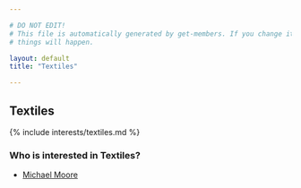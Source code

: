 ```yaml
---

# DO NOT EDIT!
# This file is automatically generated by get-members. If you change it, bad
# things will happen.

layout: default
title: "Textiles"

---
```


## Textiles

{% include interests/textiles.md %}

### Who is interested in Textiles?


* [Michael Moore](/members/michael-moore.html)
